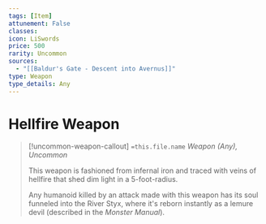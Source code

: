 ```yaml
---
tags: [Item]
attunement: False
classes: 
icon: LiSwords
price: 500
rarity: Uncommon
sources:
  - "[[Baldur's Gate - Descent into Avernus]]"
type: Weapon
type_details: Any
---
```

# Hellfire Weapon
>[!uncommon-weapon-callout] `=this.file.name`
>*Weapon (Any), Uncommon*
>
>This weapon is fashioned from infernal iron and traced with veins of hellfire that shed dim light in a 5-foot-radius.
>
>Any humanoid killed by an attack made with this weapon has its soul funneled into the River Styx, where it's reborn instantly as a lemure devil (described in the *Monster Manual*).
>
>
